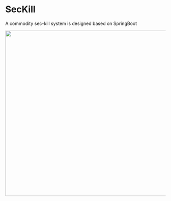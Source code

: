 # SecKill
A commodity sec-kill system is designed based on SpringBoot

<img src="https://github.com/Larry-Wendy/SecKill/blob/main/gif/1-min.gif" width="700" height="520"/>
